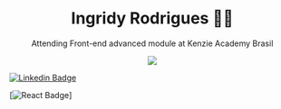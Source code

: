 <h1 align='center'>
  Ingridy Rodrigues 👩‍💻
</h1>

<section align='center'>
  
  <p>
    Attending Front-end advanced module at Kenzie Academy Brasil
  </p>

  <div>
    <img heigth="160em" src="https://github-readme-stats.vercel.app/api?username=ingridyr&show_icons=true&theme=radical&include_all_commits=true&count_private=true">
  </div>
  
</section>

[![Linkedin Badge](https://img.shields.io/badge/-Ingridy%20Rodrigues-0073e6?style=flat-square&logo=Linkedin&logoColor=white&link=https://www.linkedin.com/in/ingridyrodriguesf/)](https://www.linkedin.com/in/ingridyrodriguesf/)

[![React Badge](https://img.shields.io/badge/React-20232A?style=for-the-badge&logo=react&logoColor=61DAFB)]
